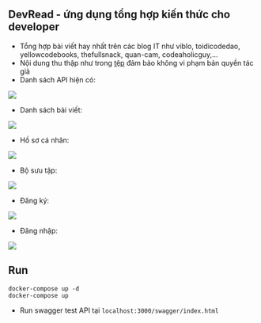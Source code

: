 ## DevRead - ứng dụng tổng hợp kiến thức cho developer
- Tổng hợp bài viết hay nhất trên các blog IT như viblo, toidicodedao, yellowcodebooks, thefullsnack, quan-cam, codeaholicguy,...
- Nội dung thu thập như trong [tệp](https://github.com/dactoankmapydev/devread/blob/master/huong_dan/posts.csv) đảm bảo không vi phạm bản quyền tác giả
- Danh sách API hiện có:

![](https://github.com/dactoankmapydev/devread/blob/master/huong_dan/api.png)

- Danh sách bài viết:

![](https://github.com/dactoankmapydev/devread/blob/master/huong_dan/posts.jpg)

- Hồ sơ cá nhân:

![](https://github.com/dactoankmapydev/devread/blob/master/huong_dan/profile.jpg)

- Bộ sưu tập:

![](https://github.com/dactoankmapydev/devread/blob/master/huong_dan/collection.jpg)

- Đăng ký:

![](https://github.com/dactoankmapydev/devread/blob/master/huong_dan/signup.jpg)

- Đăng nhập:

![](https://github.com/dactoankmapydev/devread/blob/master/huong_dan/signin.jpg)

## Run
```
docker-compose up -d
docker-compose up
```

- Run swagger test API tại ```localhost:3000/swagger/index.html```
